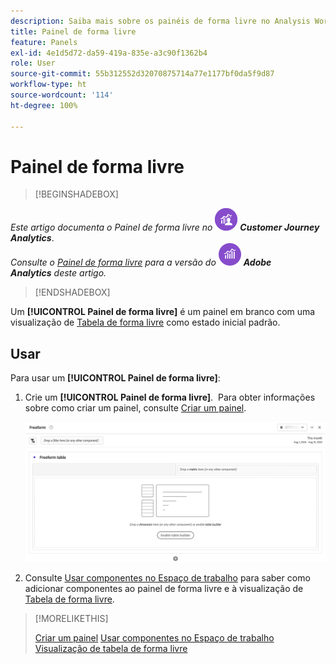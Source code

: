 ```yaml
---
description: Saiba mais sobre os painéis de forma livre no Analysis Workspace.
title: Painel de forma livre
feature: Panels
exl-id: 4e1d5d72-da59-419a-835e-a3c90f1362b4
role: User
source-git-commit: 55b312552d32070875714a77e1177bf0da5f9d87
workflow-type: ht
source-wordcount: '114'
ht-degree: 100%

---
```


# Painel de forma livre


>[!BEGINSHADEBOX]

_Este artigo documenta o Painel de forma livre no_ ![CustomerJourneyAnalytics](/help/assets/icons/CustomerJourneyAnalytics.svg) _**Customer Journey Analytics**_.<br/>_Consulte o [Painel de forma livre](https://experienceleague.adobe.com/pt-br/docs/analytics/analyze/analysis-workspace/panels/freeform-panel) para a versão do_ ![AdobeAnalytics](/help/assets/icons/AdobeAnalytics.svg) _**Adobe Analytics** deste artigo._

>[!ENDSHADEBOX]


Um **[!UICONTROL Painel de forma livre]** é um painel em branco com uma visualização de [Tabela de forma livre](/help/analysis-workspace/visualizations/freeform-table/freeform-table.md) como estado inicial padrão.

## Usar

Para usar um **[!UICONTROL Painel de forma livre]**:

1. Crie um **[!UICONTROL Painel de forma livre]**.  Para obter informações sobre como criar um painel, consulte [Criar um painel](panels.md#create-a-panel).

   ![O painel de Forma livre padrão mostrando um painel em branco com uma tabela de forma livre.](assets/freeform-panel.png)

1. Consulte [Usar componentes no Espaço de trabalho](/help/components/use-components-in-workspace.md) para saber como adicionar componentes ao painel de forma livre e à visualização de [Tabela de forma livre](/help/analysis-workspace/visualizations/freeform-table/freeform-table.md).


>[!MORELIKETHIS]
>
>[Criar um painel](/help/analysis-workspace/c-panels/panels.md#create-a-panel)
>[Usar componentes no Espaço de trabalho](/help/components/use-components-in-workspace.md)
>[Visualização de tabela de forma livre](/help/analysis-workspace/visualizations/freeform-table/freeform-table.md)
>